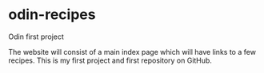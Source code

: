 # odin-recipes
Odin first project

The website will consist of a main index page which will have links to a few recipes.
This is my first project and first repository on GitHub.